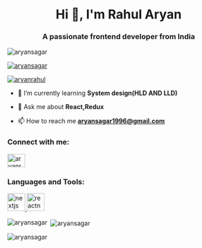 <h1 align="center">Hi 👋, I'm Rahul Aryan</h1>
<h3 align="center">A passionate frontend developer from India</h3>

<p align="left"> <img src="https://komarev.com/ghpvc/?username=aryansagar&label=Profile%20views&color=0e75b6&style=flat" alt="aryansagar" /> </p>

<p align="left"> <a href="https://github.com/ryo-ma/github-profile-trophy"><img src="https://github-profile-trophy.vercel.app/?username=aryansagar" alt="aryansagar" /></a> </p>

<p align="left"> <a href="https://twitter.com/aryanrahul" target="blank"><img src="https://img.shields.io/twitter/follow/aryanrahul?logo=twitter&style=for-the-badge" alt="aryanrahul" /></a> </p>

- 🌱 I’m currently learning **System design(HLD AND LLD)**

- 💬 Ask me about **React,Redux**

- 📫 How to reach me **aryansagar1996@gmail.com**

<h3 align="left">Connect with me:</h3>
<p align="left">
<a href="https://twitter.com/aryanrahul" target="blank"><img align="center" src="https://raw.githubusercontent.com/rahuldkjain/github-profile-readme-generator/master/src/images/icons/Social/twitter.svg" alt="aryanrahul" height="30" width="40" /></a>
</p>

<h3 align="left">Languages and Tools:</h3>
<p align="left"> <a href="https://nextjs.org/" target="_blank" rel="noreferrer"> <img src="https://cdn.worldvectorlogo.com/logos/nextjs-2.svg" alt="nextjs" width="40" height="40"/> </a> <a href="https://reactnative.dev/" target="_blank" rel="noreferrer"> <img src="https://reactnative.dev/img/header_logo.svg" alt="reactnative" width="40" height="40"/> </a> </p>

<p><img align="left" src="https://github-readme-stats.vercel.app/api/top-langs?username=aryansagar&show_icons=true&locale=en&layout=compact" alt="aryansagar" /></p>

<p>&nbsp;<img align="center" src="https://github-readme-stats.vercel.app/api?username=aryansagar&show_icons=true&locale=en" alt="aryansagar" /></p>

<p><img align="center" src="https://github-readme-streak-stats.herokuapp.com/?user=aryansagar&" alt="aryansagar" /></p>
